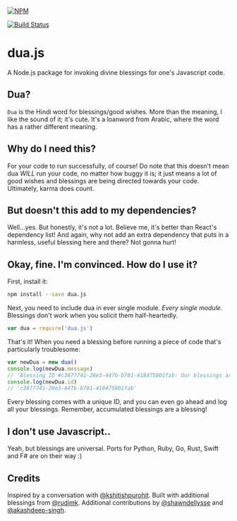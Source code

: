 [![NPM](https://nodei.co/npm/dua.js.png)](https://npmjs.org/package/dua.js)

[![Build Status](https://travis-ci.org/rudimk/dua.js.svg?branch=master)](https://travis-ci.org/rudimk/dua.js)

# dua.js
A Node.js package for invoking divine blessings for one's Javascript code.

## Dua?
`Dua` is the Hindi word for blessings/good wishes. More than the meaning, I like the sound of it; it's cute. It's a loanword from Arabic, 
where the word has a rather different meaning.

## Why do I need this?
For your code to run successfully, of course! Do note that this doesn't mean dua *WILL* run your code, no matter how buggy it is; it just means a lot 
of good wishes and blessings are being directed towards your code. Ultimately, karma does count. 

## But doesn't this add to my dependencies?
Well...yes. But honestly, it's not a lot. Believe me, it's better than React's dependency list! And again, why not add an extra dependency
that puts in a harmless, useful blessing here and there? Not gonna hurt!

## Okay, fine. I'm convinced. How do I use it?

First, install it:

```bash
npm install --save dua.js
```

Next, you need to include dua in ever single module. _Every single module_. Blessings don't work when you solicit them half-heartedly.

```javascript
var dua = require('dua.js')
```

That's it! When you need a blessing before running a piece of code that's particularly troublesome:

```javascript
var newDua = new dua()
console.log(newDua.message)
// 'Blessing ID #c3877741-28e3-447b-b701-418475801fab: Our blessings are with you.'
console.log(newDua.id)
// 'c3877741-28e3-447b-b701-418475801fab'
```

Every blessing comes with a unique ID, and you can even go ahead and log all your blessings. Remember, accumulated blessings are a blessing!

## I don't use Javascript..
Yeah, but blessings are universal. Ports for Python, Ruby, Go, Rust, Swift and F# are on their way :)

## Credits
Inspired by a conversation with [@kshitishpurohit](https://github.com/kshitishpurohit). Built with additional blessings from 
[@rudimk](https://github.com/rudimk). Additional contributions by [@shawndellysse](https://github.com/shawndellysse) 
and [@akashdeep-singh](https://github.com/akashdeep-singh).